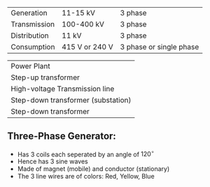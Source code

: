 | | | | 
|-|-|-|
| Generation | 11-15  kV | 3 phase |
| Transmission | 100-400 kV | 3 phase |
| Distribution | 11 kV | 3 phase |
| Consumption | 415 V or 240 V | 3 phase or single phase |

||
|-|
| Power Plant |
| Step-up transformer |
| High-voltage Transmission line |
| Step-down transformer (substation) |
| Step-down transformer |

## Three-Phase Generator:
- Has 3 coils each seperated by an angle of $120^\circ$
- Hence has 3 sine waves
- Made of magnet (mobile) and conductor (stationary)
- The 3 line wires are of colors: Red, Yellow, Blue